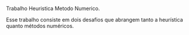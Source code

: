 Trabalho Heuristica Metodo Numerico.

Esse trabalho consiste em dois desafios que abrangem tanto a heurística quanto métodos numéricos.
